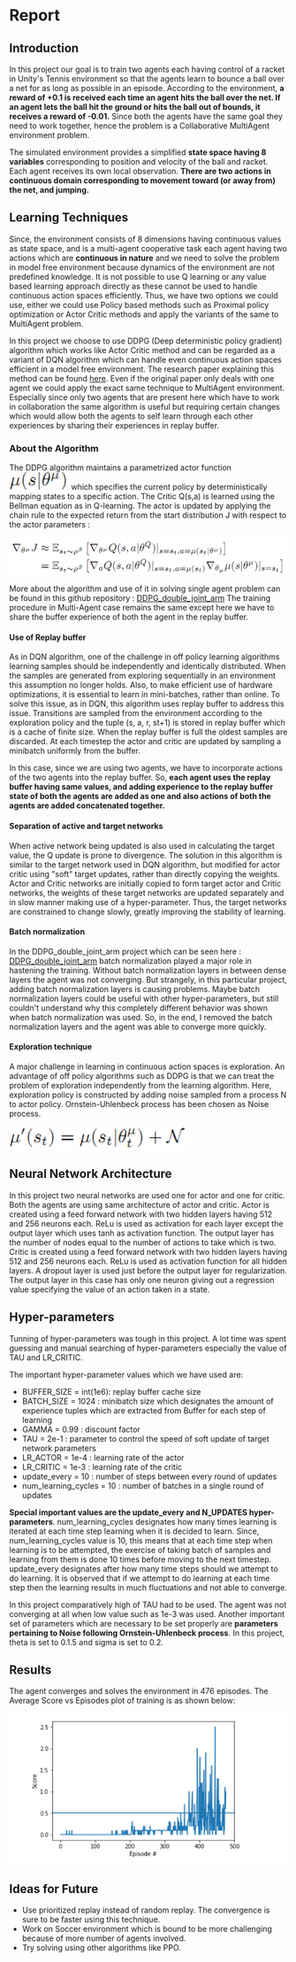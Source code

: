 # Report

## Introduction

In this project our goal is to train two agents each having control of a racket in Unity's Tennis environment so that the agents learn to bounce a ball over a net for as long as possible in an episode.
According to the environment, **a reward of +0.1 is received each time an agent hits the ball over the net. If an agent lets the ball hit the ground or hits the ball out of bounds, it receives a reward of -0.01.** 
Since both the agents have the same goal they need to work together, hence the problem is a Collaborative MultiAgent environment problem.

The simulated environment provides a simplified **state space having 8 variables** corresponding to position and velocity of the ball and racket. Each agent receives its own local observation. **There are two actions in continuous domain corresponding to movement toward (or away from) the net, and jumping.**

## Learning Techniques

Since, the environment consists of 8 dimensions having continuous values as state space, and is a multi-agent cooperative task each agent having two actions which are **continuous in nature** and we need to solve the problem in model free environment because dynamics of the environment are not predefined knowledge. It is not possible to use Q learning or any value based learning approach directly as these cannot be used to handle continuous action spaces efficiently.
Thus, we have two options we could use, either we could use Policy based methods such as Proximal policy optimization or Actor Critic methods and apply the variants of the same to MultiAgent problem.

In this project we choose to use DDPG (Deep deterministic policy gradient) algorithm which works like Actor Critic method and can be regarded as a variant of DQN algorithm which can handle even continuous action spaces efficient in a model free environment. The research paper explaining this method can be found [here](https://arxiv.org/abs/1509.02971).
Even if the original paper only deals with one agent we could apply the exact same technique to MultiAgent environment. Especially since only two agents that are present here which have to work in collaboration the same algorithm is useful but requiring certain changes which would allow both the agents to self learn through each other experiences
by sharing their experiences in replay buffer.

### About the Algorithm

The DDPG algorithm maintains a parametrized actor function ![Alt Text](images/actor_symbol.PNG) which specifies the current policy by deterministically mapping states to a specific action. The Critic Q(s,a) is learned using the Bellman equation as in Q-learning.
The actor is updated by applying the chain rule to the expected return from the start distribution J with respect to the actor parameters :

![Alt Text](images/ddpg_learning.PNG)

More about the algorithm and use of it in solving single agent problem can be found in this github repository : [DDPG_double_joint_arm](https://github.com/nikhil-salodkar/DDPG_double_joint_arm)
The training procedure in Multi-Agent case remains the same except here we have to share the buffer experience of both the agent in the replay buffer.

#### Use of Replay buffer

As in DQN algorithm, one of the challenge in off policy learning algorithms learning samples should be independently and identically distributed. When the samples are generated from exploring sequentially in an environment this assumption no longer holds. Also, to make efficient use of hardware optimizations, it is essential to learn in mini-batches, rather than online.
To solve this issue, as in DQN, this algorithm uses replay buffer to address this issue. Transitions are sampled from the environment according to the exploration policy and the tuple (s, a, r, st+1) is stored in replay buffer which is a cache of finite size. When the replay buffer is full the oldest samples are discarded. At each timestep the actor and critic are
updated by sampling a minibatch uniformly from the buffer.

In this case, since we are using two agents, we have to incorporate actions of the two agents into the replay buffer. So, **each agent uses the replay buffer having same values, and adding experience to the replay buffer state of both the agents are added as one and also actions of both the agents are added concatenated together.** 

#### Separation of active and target networks

When active network being updated is also used in calculating the target value, the Q update is prone to divergence. The solution in this algorithm is similar to the target network used in DQN algorithm, but modified for actor critic using "soft" target updates, rather than directly copying the weights. Actor and Critic networks are initially copied to form target actor 
and Critic networks, the weights of these target networks are updated separately and in slow manner making use of a hyper-parameter. Thus, the target networks are constrained to change slowly, greatly improving the stability of learning.

#### Batch normalization

In the DDPG_double_joint_arm project which can be seen here : [DDPG_double_joint_arm](https://github.com/nikhil-salodkar/DDPG_double_joint_arm) batch normalization played a major role in hastening the training. Without batch normalization layers in between dense layers the agent was not converging.
But strangely, in this particular project, adding batch normalization layers is causing problems. Maybe batch normalization layers could be useful with other hyper-parameters, but still couldn't understand why this completely different behavior was shown when batch normalization was used.
So, in the end, I removed the batch normalization layers and the agent was able to converge more quickly.  

#### Exploration technique

A major challenge in learning in continuous action spaces is exploration. An advantage of off policy algorithms such as DDPG is that we can treat the problem of exploration independently from the learning algorithm. Here, exploration policy is constructed by adding noise sampled from a process N to actor policy. Ornstein-Uhlenbeck process has been chosen as Noise process.

![Alt Text](images/noise.PNG)

## Neural Network Architecture

In this project two neural networks are used one for actor and one for critic. Both the agents are using same architecture of actor and critic. 
Actor is created using a feed forward network with two hidden layers having 512 and 256 neurons each. ReLu is used as activation for each layer except the output layer which uses tanh as activation function. The output layer has the number of nodes equal to the number of actions to take which is two.
Critic is created using a feed forward network with two hidden layers having 512 and 256 neurons each. ReLu is used as activation function for all hidden layers. A dropout layer is used just before the output layer for regularization.
The output layer in this case has only one neuron giving out a regression value specifying the value of an action taken in a state.

## Hyper-parameters

Tunning of hyper-parameters was tough in this project. A lot time was spent guessing and manual searching of hyper-parameters especially the value of TAU and LR_CRITIC.

The important hyper-parameter values which we have used are:
- BUFFER_SIZE = int(1e6): replay buffer cache size
- BATCH_SIZE = 1024      : minibatch size which designates the amount of experience tuples which are extracted from Buffer for each step of learning
- GAMMA = 0.99          : discount factor
- TAU = 2e-1            : parameter to control the speed of soft update of target network parameters
- LR_ACTOR = 1e-4       : learning rate of the actor 
- LR_CRITIC = 1e-3      : learning rate of the critic
- update_every = 10     : number of steps between every round of updates
- num_learning_cycles = 10        : number of batches in a single round of updates

**Special important values are the update_every and N_UPDATES hyper-parameters**. num_learning_cycles designates how many times learning is iterated at each time step learning when it is decided to learn.
Since, num_learning_cycles value is 10, this means that at each time step when learning is to be attempted, the exercise of taking batch of samples and learning from them is done 10 times before
moving to the next timestep.
update_every designates after how many time steps should we attempt to do learning. It is observed that if we attempt to do learning at each time step then the learning results in much 
fluctuations and not able to converge.

In this project comparatively high of TAU had to be used. The agent was not converging at all when low value such as 1e-3 was used.
Another important set of parameters which are necessary to be set properly are **parameters pertaining to Noise following Ornstein-Uhlenbeck process**. In this project, theta is set to 0.1.5 and sigma is set to 0.2.

## Results

The agent converges and solves the environment in 476 episodes. The Average Score vs Episodes plot of training is as shown below:

![Alt Text](images/results.PNG) 

## Ideas for Future

- Use prioritized replay instead of random replay. The convergence is sure to be faster using this technique.
- Work on Soccer environment which is bound to be more challenging because of more number of agents involved.
- Try solving using other algorithms like PPO.